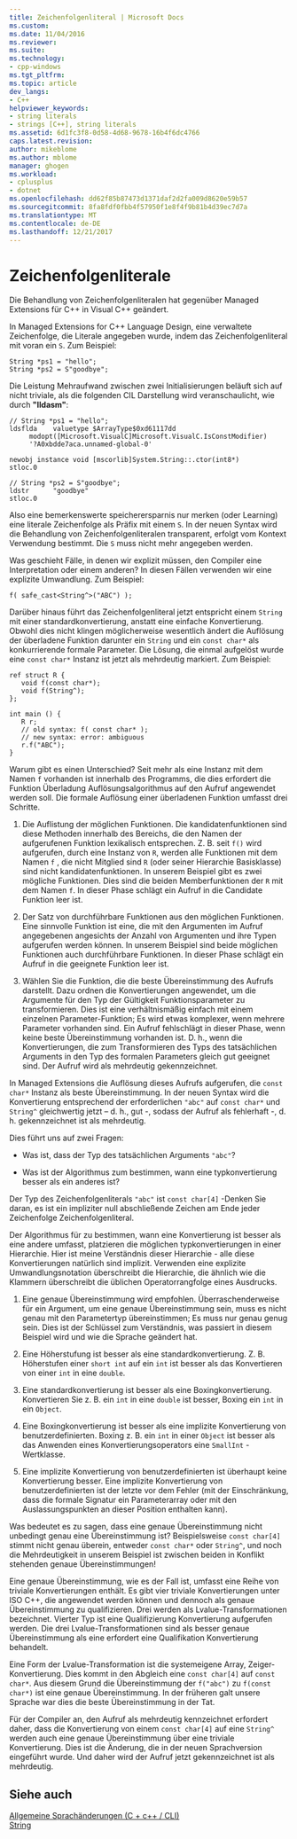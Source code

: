 ```yaml
---
title: Zeichenfolgenliteral | Microsoft Docs
ms.custom: 
ms.date: 11/04/2016
ms.reviewer: 
ms.suite: 
ms.technology:
- cpp-windows
ms.tgt_pltfrm: 
ms.topic: article
dev_langs:
- C++
helpviewer_keywords:
- string literals
- strings [C++], string literals
ms.assetid: 6d1fc3f8-0d58-4d68-9678-16b4f6dc4766
caps.latest.revision: 
author: mikeblome
ms.author: mblome
manager: ghogen
ms.workload:
- cplusplus
- dotnet
ms.openlocfilehash: dd62f85b87473d1371daf2d2fa009d8620e59b57
ms.sourcegitcommit: 8fa8fdf0fbb4f57950f1e8f4f9b81b4d39ec7d7a
ms.translationtype: MT
ms.contentlocale: de-DE
ms.lasthandoff: 12/21/2017
---
```

# <a name="string-literal"></a>Zeichenfolgenliterale
Die Behandlung von Zeichenfolgenliteralen hat gegenüber Managed Extensions für C++ in Visual C++ geändert.  
  
 In Managed Extensions for C++ Language Design, eine verwaltete Zeichenfolge, die Literale angegeben wurde, indem das Zeichenfolgenliteral mit voran ein `S`. Zum Beispiel:  
  
```  
String *ps1 = "hello";  
String *ps2 = S"goodbye";  
```  
  
 Die Leistung Mehraufwand zwischen zwei Initialisierungen beläuft sich auf nicht triviale, als die folgenden CIL Darstellung wird veranschaulicht, wie durch **"Ildasm"**:  
  
```  
// String *ps1 = "hello";  
ldsflda    valuetype $ArrayType$0xd61117dd  
     modopt([Microsoft.VisualC]Microsoft.VisualC.IsConstModifier)   
     '?A0xbdde7aca.unnamed-global-0'  
  
newobj instance void [mscorlib]System.String::.ctor(int8*)  
stloc.0  
  
// String *ps2 = S"goodbye";  
ldstr      "goodbye"  
stloc.0  
```  
  
 Also eine bemerkenswerte speicherersparnis nur merken (oder Learning) eine literale Zeichenfolge als Präfix mit einem `S`. In der neuen Syntax wird die Behandlung von Zeichenfolgenliteralen transparent, erfolgt vom Kontext Verwendung bestimmt. Die `S` muss nicht mehr angegeben werden.  
  
 Was geschieht Fälle, in denen wir explizit müssen, den Compiler eine Interpretation oder einem anderen? In diesen Fällen verwenden wir eine explizite Umwandlung. Zum Beispiel:  
  
```  
f( safe_cast<String^>("ABC") );  
```  
  
 Darüber hinaus führt das Zeichenfolgenliteral jetzt entspricht einem `String` mit einer standardkonvertierung, anstatt eine einfache Konvertierung. Obwohl dies nicht klingen möglicherweise wesentlich ändert die Auflösung der überladene Funktion darunter ein `String` und ein `const char*` als konkurrierende formale Parameter. Die Lösung, die einmal aufgelöst wurde eine `const char*` Instanz ist jetzt als mehrdeutig markiert. Zum Beispiel:  
  
```  
ref struct R {  
   void f(const char*);  
   void f(String^);  
};  
  
int main () {  
   R r;  
   // old syntax: f( const char* );  
   // new syntax: error: ambiguous  
   r.f("ABC");   
}  
```  
  
 Warum gibt es einen Unterschied? Seit mehr als eine Instanz mit dem Namen `f` vorhanden ist innerhalb des Programms, die dies erfordert die Funktion Überladung Auflösungsalgorithmus auf den Aufruf angewendet werden soll. Die formale Auflösung einer überladenen Funktion umfasst drei Schritte.  
  
1.  Die Auflistung der möglichen Funktionen. Die kandidatenfunktionen sind diese Methoden innerhalb des Bereichs, die den Namen der aufgerufenen Funktion lexikalisch entsprechen. Z. B. seit `f()` wird aufgerufen, durch eine Instanz von `R`, werden alle Funktionen mit dem Namen `f` , die nicht Mitglied sind `R` (oder seiner Hierarchie Basisklasse) sind nicht kandidatenfunktionen. In unserem Beispiel gibt es zwei mögliche Funktionen. Dies sind die beiden Memberfunktionen der `R` mit dem Namen `f`. In dieser Phase schlägt ein Aufruf in die Candidate Funktion leer ist.  
  
2.  Der Satz von durchführbare Funktionen aus den möglichen Funktionen. Eine sinnvolle Funktion ist eine, die mit den Argumenten im Aufruf angegebenen angesichts der Anzahl von Argumenten und ihre Typen aufgerufen werden können. In unserem Beispiel sind beide möglichen Funktionen auch durchführbare Funktionen. In dieser Phase schlägt ein Aufruf in die geeignete Funktion leer ist.  
  
3.  Wählen Sie die Funktion, die die beste Übereinstimmung des Aufrufs darstellt. Dazu ordnen die Konvertierungen angewendet, um die Argumente für den Typ der Gültigkeit Funktionsparameter zu transformieren. Dies ist eine verhältnismäßig einfach mit einem einzelnen Parameter-Funktion; Es wird etwas komplexer, wenn mehrere Parameter vorhanden sind. Ein Aufruf fehlschlägt in dieser Phase, wenn keine beste Übereinstimmung vorhanden ist. D. h., wenn die Konvertierungen, die zum Transformieren des Typs des tatsächlichen Arguments in den Typ des formalen Parameters gleich gut geeignet sind. Der Aufruf wird als mehrdeutig gekennzeichnet.  
  
 In Managed Extensions die Auflösung dieses Aufrufs aufgerufen, die `const char*` Instanz als beste Übereinstimmung. In der neuen Syntax wird die Konvertierung entsprechend der erforderlichen `"abc"` auf `const char*` und `String^` gleichwertig jetzt – d. h., gut -, sodass der Aufruf als fehlerhaft -, d. h. gekennzeichnet ist als mehrdeutig.  
  
 Dies führt uns auf zwei Fragen:  
  
-   Was ist, dass der Typ des tatsächlichen Arguments `"abc"`?  
  
-   Was ist der Algorithmus zum bestimmen, wann eine typkonvertierung besser als ein anderes ist?  
  
 Der Typ des Zeichenfolgenliterals `"abc"` ist `const char[4]` -Denken Sie daran, es ist ein impliziter null abschließende Zeichen am Ende jeder Zeichenfolge Zeichenfolgenliteral.  
  
 Der Algorithmus für zu bestimmen, wann eine Konvertierung ist besser als eine andere umfasst, platzieren die möglichen typkonvertierungen in einer Hierarchie. Hier ist meine Verständnis dieser Hierarchie - alle diese Konvertierungen natürlich sind implizit. Verwenden eine explizite Umwandlungsnotation überschreibt die Hierarchie, die ähnlich wie die Klammern überschreibt die üblichen Operatorrangfolge eines Ausdrucks.  
  
1.  Eine genaue Übereinstimmung wird empfohlen. Überraschenderweise für ein Argument, um eine genaue Übereinstimmung sein, muss es nicht genau mit den Parametertyp übereinstimmen; Es muss nur genau genug sein. Dies ist der Schlüssel zum Verständnis, was passiert in diesem Beispiel wird und wie die Sprache geändert hat.  
  
2.  Eine Höherstufung ist besser als eine standardkonvertierung. Z. B. Höherstufen einer `short int` auf ein `int` ist besser als das Konvertieren von einer `int` in eine `double`.  
  
3.  Eine standardkonvertierung ist besser als eine Boxingkonvertierung. Konvertieren Sie z. B. ein `int` in eine `double` ist besser, Boxing ein `int` in ein `Object`.  
  
4.  Eine Boxingkonvertierung ist besser als eine implizite Konvertierung von benutzerdefinierten. Boxing z. B. ein `int` in einer `Object` ist besser als das Anwenden eines Konvertierungsoperators eine `SmallInt` -Wertklasse.  
  
5.  Eine implizite Konvertierung von benutzerdefinierten ist überhaupt keine Konvertierung besser. Eine implizite Konvertierung von benutzerdefinierten ist der letzte vor dem Fehler (mit der Einschränkung, dass die formale Signatur ein Parameterarray oder mit den Auslassungspunkten an dieser Position enthalten kann).  
  
 Was bedeutet es zu sagen, dass eine genaue Übereinstimmung nicht unbedingt genau eine Übereinstimmung ist? Beispielsweise `const char[4]` stimmt nicht genau überein, entweder `const char*` oder `String^`, und noch die Mehrdeutigkeit in unserem Beispiel ist zwischen beiden in Konflikt stehenden genaue Übereinstimmungen!  
  
 Eine genaue Übereinstimmung, wie es der Fall ist, umfasst eine Reihe von triviale Konvertierungen enthält. Es gibt vier triviale Konvertierungen unter ISO C++, die angewendet werden können und dennoch als genaue Übereinstimmung zu qualifizieren. Drei werden als Lvalue-Transformationen bezeichnet. Vierter Typ ist eine Qualifizierung Konvertierung aufgerufen werden. Die drei Lvalue-Transformationen sind als besser genaue Übereinstimmung als eine erfordert eine Qualifikation Konvertierung behandelt.  
  
 Eine Form der Lvalue-Transformation ist die systemeigene Array, Zeiger-Konvertierung. Dies kommt in den Abgleich eine `const char[4]` auf `const char*`. Aus diesem Grund die Übereinstimmung der `f("abc")` zu `f(const char*)` ist eine genaue Übereinstimmung. In der früheren galt unsere Sprache war dies die beste Übereinstimmung in der Tat.  
  
 Für der Compiler an, den Aufruf als mehrdeutig kennzeichnet erfordert daher, dass die Konvertierung von einem `const char[4]` auf eine `String^` werden auch eine genaue Übereinstimmung über eine triviale Konvertierung. Dies ist die Änderung, die in der neuen Sprachversion eingeführt wurde. Und daher wird der Aufruf jetzt gekennzeichnet ist als mehrdeutig.  
  
## <a name="see-also"></a>Siehe auch  
 [Allgemeine Sprachänderungen (C + c++ / CLI)](../dotnet/general-language-changes-cpp-cli.md)   
 [String](../windows/string-cpp-component-extensions.md)